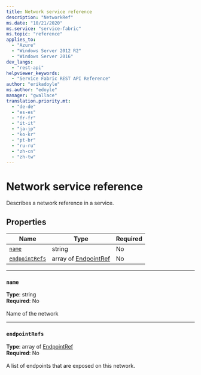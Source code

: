 ```yaml
---
title: Network service reference
description: "NetworkRef"
ms.date: "10/21/2020"
ms.service: "service-fabric"
ms.topic: "reference"
applies_to: 
  - "Azure"
  - "Windows Server 2012 R2"
  - "Windows Server 2016"
dev_langs: 
  - "rest-api"
helpviewer_keywords: 
  - "Service Fabric REST API Reference"
author: "erikadoyle"
ms.author: "edoyle"
manager: "gwallace"
translation.priority.mt: 
  - "de-de"
  - "es-es"
  - "fr-fr"
  - "it-it"
  - "ja-jp"
  - "ko-kr"
  - "pt-br"
  - "ru-ru"
  - "zh-cn"
  - "zh-tw"
---
```

# Network service reference

Describes a network reference in a service.

## Properties
| Name | Type | Required |
| --- | --- | --- |
| [`name`](#name) | string | No |
| [`endpointRefs`](#endpointrefs) | array of [EndpointRef](sfclient-model-endpointref.md) | No |

____
### `name`
__Type__: string <br/>
__Required__: No<br/>
<br/>
Name of the network

____
### `endpointRefs`
__Type__: array of [EndpointRef](sfclient-model-endpointref.md) <br/>
__Required__: No<br/>
<br/>
A list of endpoints that are exposed on this network.
